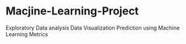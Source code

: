 # Macjine-Learning-Project
Exploratory Data analysis
Data Visualization
Prediction using Machine Learning
Metrics

